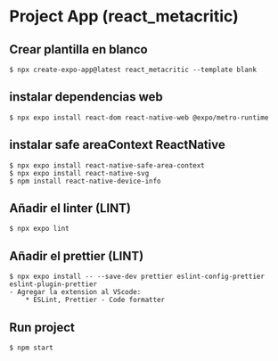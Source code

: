 # Project App (react_metacritic)

## Crear plantilla en blanco
    $ npx create-expo-app@latest react_metacritic --template blank

## instalar dependencias web
    $ npx expo install react-dom react-native-web @expo/metro-runtime

## instalar safe areaContext ReactNative
    $ npx expo install react-native-safe-area-context
    $ npx expo install react-native-svg
    $ npm install react-native-device-info

## Añadir el linter (LINT)
    $ npx expo lint

## Añadir el prettier (LINT)
    $ npx expo install -- --save-dev prettier eslint-config-prettier eslint-plugin-prettier
    - Agregar la extension al VScode: 
        * ESLint, Prettier - Code formatter

## Run project
    $ npm start